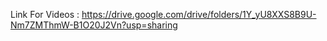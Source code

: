 Link For Videos : 
https://drive.google.com/drive/folders/1Y_yU8XXS8B9U-Nm7ZMThmW-B1O20J2Vn?usp=sharing
